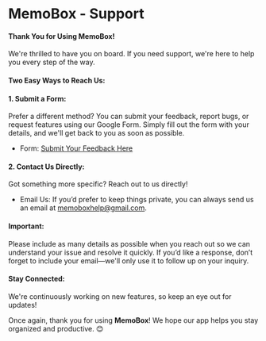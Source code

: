 # MemoBox - Support 
#### Thank You for Using MemoBox!
We're thrilled to have you on board. If you need support, we're here to help you every step of the way.

#### Two Easy Ways to Reach Us:
#### 1. Submit a Form:
Prefer a different method? You can submit your feedback, report bugs, or request features using our Google Form. Simply fill out the form with your details, and we'll get back to you as soon as possible.

- Form: [Submit Your Feedback Here]()

#### 2. Contact Us Directly:
Got something more specific? Reach out to us directly!
- Email Us: If you’d prefer to keep things private, you can always send us an email at [memoboxhelp@gmail.com]().

#### Important:
Please include as many details as possible when you reach out so we can understand your issue and resolve it quickly. If you’d like a response, don’t forget to include your email—we'll only use it to follow up on your inquiry.

#### Stay Connected:
We're continuously working on new features, so keep an eye out for updates!

Once again, thank you for using **MemoBox**! We hope our app helps you stay organized and productive. 😊





